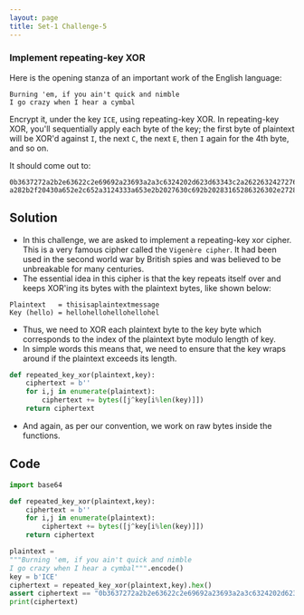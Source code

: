 ```yaml
---
layout: page
title: Set-1 Challenge-5
---
```

### Implement repeating-key XOR
Here is the opening stanza of an important work of the English language:
```
Burning 'em, if you ain't quick and nimble
I go crazy when I hear a cymbal
```
Encrypt it, under the key `ICE`, using repeating-key XOR.
In repeating-key XOR, you'll sequentially apply each byte of the key; the first byte of plaintext will be XOR'd against `I`, the next `C`, the next `E`, then `I` again for the 4th byte, and so on.

It should come out to:
```
0b3637272a2b2e63622c2e69692a23693a2a3c6324202d623d63343c2a26226324272765272
a282b2f20430a652e2c652a3124333a653e2b2027630c692b20283165286326302e27282f
```
## Solution
- In this challenge, we are asked to implement a repeating-key xor cipher. This is a very famous cipher called the `Vigenère cipher`. It had been used in the second world war by British spies and was believed to be unbreakable for many centuries.
- The essential idea in this cipher is that the key repeats itself over and keeps XOR'ing its bytes with the plaintext bytes, like shown below:

```
Plaintext   = thisisaplaintextmessage
Key (hello) = hellohellohellohellohel
```

- Thus, we need to XOR each plaintext byte to the key byte which corresponds to the index of the plaintext byte modulo length of key.
- In simple words this means that, we need to ensure that the key wraps around if the plaintext exceeds its length.

```python
def repeated_key_xor(plaintext,key):
    ciphertext = b''
    for i,j in enumerate(plaintext):
        ciphertext += bytes([j^key[i%len(key)]])
    return ciphertext
```

- And again, as per our convention, we work on raw bytes inside the functions.

## Code  

```python
import base64

def repeated_key_xor(plaintext,key):
    ciphertext = b''
    for i,j in enumerate(plaintext):
        ciphertext += bytes([j^key[i%len(key)]])
    return ciphertext

plaintext =
"""Burning 'em, if you ain't quick and nimble
I go crazy when I hear a cymbal""".encode()
key = b'ICE'
ciphertext = repeated_key_xor(plaintext,key).hex()
assert ciphertext == "0b3637272a2b2e63622c2e69692a23693a2a3c6324202d623d63343c2a26226324272765272a282b2f20430a652e2c652a3124333a653e2b2027630c692b20283165286326302e27282f"
print(ciphertext)

```
